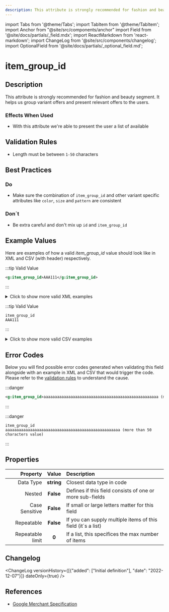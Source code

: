 ```yaml
---
description: This attribute is strongly recommended for fashion and beauty segment. It helps us group variant offers and present relevant offers to the users.
---
```


import Tabs from '@theme/Tabs';
import TabItem from '@theme/TabItem';
import Anchor from "@site/src/components/anchor"
import Field from '@site/docs/partials/_field.mdx';
import ReactMarkdown from 'react-markdown';
import ChangeLog from '@site/src/components/changelog';
import OptionalField from '@site/docs/partials/_optional_field.md';

# item_group_id

<OptionalField/>

## Description

This attribute is strongly recommended for fashion and beauty segment. It helps us group variant offers and present relevant offers to the users.



### Effects When Used

- With this attribute we're able to present the user a list of available









## Validation Rules

- Length must be between `1-50` characters


## Best Practices


### Do

- Make sure the combination of `item_group_id` and other variant specific attributes like `color`, `size` and `pattern` are consistent



### Don´t

- Be extra careful and don't mix up `id` and `item_group_id`




## Example Values

Here are examples of how a valid *item_group_id* value  should look like in XML and CSV (with header) respectively.

<Tabs>
  <TabItem value="valid_xml" label="XML" default>

:::tip Valid Value

```xml
<g:item_group_id>AAA111</g:item_group_id>
```

:::

<details>
  <summary>Click to show more valid XML examples</summary>
  <div>

```xml
<g:item_group_id>AAA111</g:item_group_id>
```

```xml
<g:item_group_id>aaa111</g:item_group_id>
```


  </div>
</details>

 </TabItem>
  <TabItem value="valid_csv" label="CSV">

:::tip Valid Value

```csv
item_group_id
AAA111
```

:::

<details>
  <summary>Click to show more valid CSV examples</summary>
  <div>

```csv
item_group_id
AAA111
```

```csv
item_group_id
aaa111
```


  </div>
</details>

  </TabItem>
</Tabs>

## Error Codes

Below you will find possible error codes generated when validating this field alongside with an example in XML and CSV that would trigger the code. Please refer to the [validation rules](#validation-rules) to understand the cause.

<Tabs>
  <TabItem value="invalid_xml" label="XML" default>

:::danger <Anchor id="validation_invalid_length" title="validation_invalid_length" /> 

```xml
<g:item_group_id>aaaaaaaaaaaaaaaaaaaaaaaaaaaaaaaaaaaaaaaaaaaaaaaaaaa (more than 50 characters value)</g:item_group_id>
```

:::


 </TabItem>
  <TabItem value="invalid_csv" label="CSV">

:::danger <Anchor id="validation_invalid_length" title="validation_invalid_length" /> 

```csv
item_group_id
aaaaaaaaaaaaaaaaaaaaaaaaaaaaaaaaaaaaaaaaaaaaaaaaaaa (more than 50 characters value)
```

:::


  </TabItem>
</Tabs>

## Properties

|     **Property** |         **Value**          | **Description**                                              |
|-----------------:|:--------------------------:|:-------------------------------------------------------------|
|        Data Type |    **string**     | Closest data type in code                                    |
|           Nested |      **False**      | Defines if this field consists of one or more sub-fields     |
|   Case Sensitive |  **False**  | If small or large letters matter for this field              |
|       Repeatable |    **False**    | If you can supply multiple items of this field (it´s a list) |
| Repeatable limit | **0** | If a list, this specifices the max number of items           |

## Changelog
<ChangeLog versionHistory={[{"added": ["Initial definition"], "date": "2022-12-07"}]} dateOnly={true} />

## References
- [Google Merchant Specification](https://support.google.com/merchants/answer/6324507)
